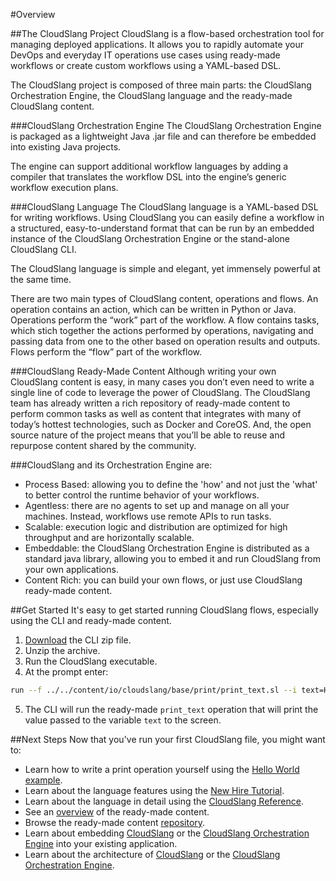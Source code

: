 #Overview

##The CloudSlang Project
CloudSlang is a flow-based orchestration tool for managing deployed applications. It allows you to rapidly automate your DevOps and everyday IT operations use cases using ready-made workflows or create custom workflows using a YAML-based DSL.
 
The CloudSlang project is composed of three main parts: the CloudSlang Orchestration Engine, the CloudSlang language and the ready-made CloudSlang content.
 
###CloudSlang Orchestration Engine
The CloudSlang Orchestration Engine is packaged as a lightweight Java .jar file and can therefore be embedded into existing Java projects.
 
The engine can support additional workflow languages by adding a compiler that translates the workflow DSL into the engine’s generic workflow execution plans.
 
###CloudSlang Language
The CloudSlang language is a YAML-based DSL for writing workflows. Using CloudSlang you can easily define a workflow in a structured, easy-to-understand format that can be run by an embedded instance of the CloudSlang Orchestration Engine or the stand-alone CloudSlang CLI.
 
The CloudSlang language is simple and elegant, yet immensely powerful at the same time.
 
There are two main types of CloudSlang content, operations and flows. An operation contains an action, which can be written in Python or Java. Operations perform the “work” part of the workflow. A flow contains tasks, which stich together the actions performed by operations, navigating and passing data from one to the other based on operation results and outputs. Flows perform the “flow” part of the workflow.

###CloudSlang Ready-Made Content
Although writing your own CloudSlang content is easy, in many cases you don’t even need to write a single line of code to leverage the power of CloudSlang. The CloudSlang team has already written a rich repository of ready-made content to perform common tasks as well as content that integrates with many of today’s hottest technologies, such as Docker and CoreOS. And, the open source nature of the project means that you’ll be able to reuse and repurpose content shared by the community.

###CloudSlang and its Orchestration Engine are:

+ Process Based: allowing you to define the 'how' and not just the 'what' to better control the runtime behavior of your workflows.
+ Agentless: there are no agents to set up and manage on all your machines. Instead, workflows use remote APIs to run tasks.
+ Scalable: execution logic and distribution are optimized for high throughput and are horizontally scalable.
+ Embeddable: the CloudSlang Orchestration Engine is distributed as a standard java library, allowing you to embed it and run CloudSlang from your own applications.
+ Content Rich: you can build your own flows, or just use CloudSlang ready-made content. 

##Get Started
It's easy to get started running CloudSlang flows, especially using the CLI and ready-made content.

1. [Download](/download) the CLI zip file. 
2. Unzip the archive.
3. Run the CloudSlang executable. 
4. At the prompt enter: 
  ```bash
  run --f ../../content/io/cloudslang/base/print/print_text.sl --i text=Hi
  ```
5. The CLI will run the ready-made `print_text` operation that will print the value passed to the variable `text` to the screen.

##Next Steps
Now that you've run your first CloudSlang file, you might want to:

+ Learn how to write a print operation yourself using the [Hello World example](#/docs#hello-world-example).
+ Learn about the language features using the [New Hire Tutorial](http://cloudslang-tutorials.readthedocs.org).
+ Learn about the language in detail using the [CloudSlang Reference](#/docs#cloudslang-reference).
+ See an [overview](https://github.com/CloudSlang/cloud-slang-content/blob/master/DOCS.md) of the ready-made content.
+ Browse the ready-made content [repository](https://github.com/CloudSlang/cloud-slang-content).
+ Learn about embedding [CloudSlang](#/docs#embedded-cloudslang) or the [CloudSlang Orchestration Engine](#/docs#embedded-cloudslang-orchestration-engine) into your existing application.
+ Learn about the architecture of [CloudSlang](#/docs#cloudslang-architecture) or the [CloudSlang Orchestration Engine](#/docs#cloudslang-orchestration-engine-architecture).

